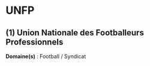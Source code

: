 # UNFP

## (1) Union Nationale des Footballeurs Professionnels

**Domaine(s)** : Football / Syndicat
